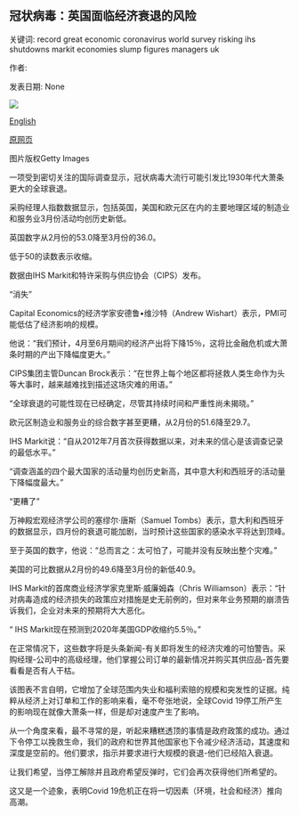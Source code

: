 ## 冠状病毒：英国面临经济衰退的风险

关键词: record great economic coronavirus world survey risking ihs shutdowns markit economies slump figures managers uk

作者: 

发表日期: None

![](https://ichef.bbci.co.uk/news/1024/branded_news/1677E/production/_111603029_gettyimages-1216430817.jpg)

[English](Coronavirus%3A%20UK%20among%20economies%20risking%20record%20slump.md)

[原网页](https://www.bbc.com/news/business-52158444)

图片版权Getty Images

一项受到密切关注的国际调查显示，冠状病毒大流行可能引发比1930年代大萧条更大的全球衰退。

采购经理人指数数据显示，包括英国，美国和欧元区在内的主要地理区域的制造业和服务业3月份活动均创历史新低。

英国数字从2月份的53.0降至3月份的36.0。

低于50的读数表示收缩。

数据由IHS Markit和特许采购与供应协会（CIPS）发布。

“消失”

Capital Economics的经济学家安德鲁•维沙特（Andrew Wishart）表示，PMI可能低估了经济影响的规模。

他说：“我们预计，4月至6月期间的经济产出将下降15％，这将比金融危机或大萧条时期的产出下降幅度更大。”

CIPS集团主管Duncan Brock表示：“在世界上每个地区都将拯救人类生命作为头等大事时，越来越难找到描述这场灾难的用语。”

“全球衰退的可能性现在已经确定，尽管其持续时间和严重性尚未揭晓。”

欧元区制造业和服务业的综合数字甚至更糟，从2月份的51.6降至29.7。

IHS Markit说：“自从2012年7月首次获得数据以来，对未来的信心是该调查记录的最低水平。”

“调查涵盖的四个最大国家的活动量均创历史新高，其中意大利和西班牙的活动量下降幅度最大。”

“更糟了”

万神殿宏观经济学公司的塞缪尔·唐斯（Samuel Tombs）表示，意大利和西班牙的数据显示，四月份的衰退可能加剧，当时预计这些国家的感染水平将达到顶峰。

至于英国的数字，他说：“总而言之：太可怕了，可能并没有反映出整个灾难。”

美国的可比数据从2月份的49.6降至3​​月份的新低40.9。

IHS Markit的首席商业经济学家克里斯·威廉姆森（Chris Williamson）表示：“针对病毒造成的经济损失的政策应对措施是史无前例的，但对来年业务预期的崩溃告诉我们，企业对未来的预期将大大恶化。

“ IHS Markit现在预测到2020年美国GDP收缩约5.5％。”

在正常情况下，这些数字将是头条新闻-有关即将发生的经济灾难的可怕警告。采购经理-公司中的高级经理，他们掌握公司订单的最新情况并购买其供应品-首先要看看是否有人干枯。

该图表不言自明，它增加了全球范围内失业和福利索赔的规模和突发性的证据。纯粹从经济上对订单和工作的影响来看，毫不夸张地说，全球Covid 19停工所产生的影响现在就像大萧条一样，但是却对速度产生了影响。

从一个角度来看，最不寻常的是，听起来糟糕透顶的事情是政府政策的成功。通过下令停工以挽救生命，我们的政府和世界其他国家也下令减少经济活动，其速度和深度是空前的。他们要求，指示并要求进行大规模的衰退-他们已经陷入衰退。

让我们希望，当停工解除并且政府希望反弹时，它们会再次获得他们所希望的。

这又是一个迹象，表明Covid 19危机正在将一切因素（环境，社会和经济）推向高潮。